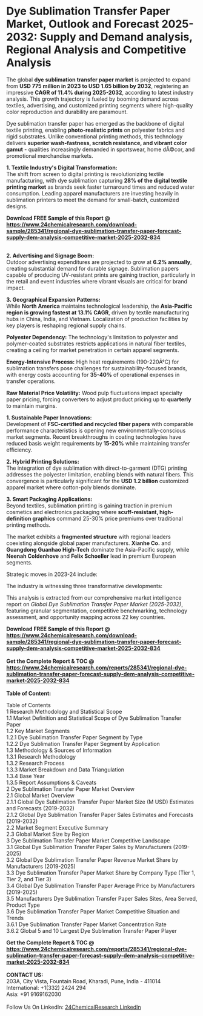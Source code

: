 <h1>Dye Sublimation Transfer Paper Market, Outlook and Forecast 2025-2032: Supply and Demand analysis, Regional Analysis and Competitive Analysis</h1><p>The global <strong>dye sublimation transfer paper market</strong> is projected to expand from <strong>USD 775 million in 2023 to USD 1.65 billion by 2032</strong>, registering an impressive <strong>CAGR of 11.4% during 2025-2032</strong>, according to latest industry analysis. This growth trajectory is fueled by booming demand across textiles, advertising, and customized printing segments where high-quality color reproduction and durability are paramount.</p><p>Dye sublimation transfer paper has emerged as the backbone of digital textile printing, enabling <strong>photo-realistic prints</strong> on polyester fabrics and rigid substrates. Unlike conventional printing methods, this technology delivers <strong>superior wash-fastness, scratch resistance, and vibrant color gamut</strong> - qualities increasingly demanded in sportswear, home dÃ©cor, and promotional merchandise markets.</p><p><strong>1. Textile Industry's Digital Transformation:</strong><br>
The shift from screen to digital printing is revolutionizing textile manufacturing, with dye sublimation capturing <strong>28% of the digital textile printing market</strong> as brands seek faster turnaround times and reduced water consumption. Leading apparel manufacturers are investing heavily in sublimation printers to meet the demand for small-batch, customized designs.</p><div><b>Download FREE Sample of this Report @ 
            <a href="https://www.24chemicalresearch.com/download-sample/285341/regional-dye-sublimation-transfer-paper-forecast-supply-dem-analysis-competitive-market-2025-2032-834">
            https://www.24chemicalresearch.com/download-sample/285341/regional-dye-sublimation-transfer-paper-forecast-supply-dem-analysis-competitive-market-2025-2032-834</a></b></div><br><p><strong>2. Advertising and Signage Boom:</strong><br>
Outdoor advertising expenditures are projected to grow at <strong>6.2% annually</strong>, creating substantial demand for durable signage. Sublimation papers capable of producing UV-resistant prints are gaining traction, particularly in the retail and event industries where vibrant visuals are critical for brand impact.</p><p><strong>3. Geographical Expansion Patterns:</strong><br>
While <strong>North America</strong> maintains technological leadership, the <strong>Asia-Pacific region is growing fastest at 13.1% CAGR</strong>, driven by textile manufacturing hubs in China, India, and Vietnam. Localization of production facilities by key players is reshaping regional supply chains.</p><p><strong>Polyester Dependency:</strong> The technology's limitation to polyester and polymer-coated substrates restricts applications in natural fiber textiles, creating a ceiling for market penetration in certain apparel segments.</p><p><strong>Energy-Intensive Process:</strong> High heat requirements (190-220Â°C) for sublimation transfers pose challenges for sustainability-focused brands, with energy costs accounting for <strong>35-40%</strong> of operational expenses in transfer operations.</p><p><strong>Raw Material Price Volatility:</strong> Wood pulp fluctuations impact specialty paper pricing, forcing converters to adjust product pricing up to <strong>quarterly</strong> to maintain margins.</p><p><strong>1. Sustainable Paper Innovations:</strong><br>
Development of <strong>FSC-certified and recycled fiber papers</strong> with comparable performance characteristics is opening new environmentally-conscious market segments. Recent breakthroughs in coating technologies have reduced basis weight requirements by <strong>15-20%</strong> while maintaining transfer efficiency.</p><p><strong>2. Hybrid Printing Solutions:</strong><br>
The integration of dye sublimation with direct-to-garment (DTG) printing addresses the polyester limitation, enabling blends with natural fibers. This convergence is particularly significant for the <strong>USD 1.2 billion</strong> customized apparel market where cotton-poly blends dominate.</p><p><strong>3. Smart Packaging Applications:</strong><br>
Beyond textiles, sublimation printing is gaining traction in premium cosmetics and electronics packaging where <strong>scuff-resistant, high-definition graphics</strong> command 25-30% price premiums over traditional printing methods.</p><p>The market exhibits a <strong>fragmented structure</strong> with regional leaders coexisting alongside global paper manufacturers. <strong>Xianhe Co.</strong> and <strong>Guangdong Guanhao High-Tech</strong> dominate the Asia-Pacific supply, while <strong>Neenah Coldenhove</strong> and <strong>Felix Schoeller</strong> lead in premium European segments.</p><p>Strategic moves in 2023-24 include:</p><p>The industry is witnessing three transformative developments:</p><p>This analysis is extracted from our comprehensive market intelligence report on <em>Global Dye Sublimation Transfer Paper Market (2025-2032)</em>, featuring granular segmentation, competitive benchmarking, technology assessment, and opportunity mapping across 22 key countries.</p><div><b>Download FREE Sample of this Report @ 
            <a href="https://www.24chemicalresearch.com/download-sample/285341/regional-dye-sublimation-transfer-paper-forecast-supply-dem-analysis-competitive-market-2025-2032-834">
            https://www.24chemicalresearch.com/download-sample/285341/regional-dye-sublimation-transfer-paper-forecast-supply-dem-analysis-competitive-market-2025-2032-834</a></b></div><br><div><b>Get the Complete Report & TOC @ 
            <a href="https://www.24chemicalresearch.com/reports/285341/regional-dye-sublimation-transfer-paper-forecast-supply-dem-analysis-competitive-market-2025-2032-834">
            https://www.24chemicalresearch.com/reports/285341/regional-dye-sublimation-transfer-paper-forecast-supply-dem-analysis-competitive-market-2025-2032-834</a></b></div><br>
            <b>Table of Content:</b><p>Table of Contents<br />
1 Research Methodology and Statistical Scope<br />
1.1 Market Definition and Statistical Scope of Dye Sublimation Transfer Paper<br />
1.2 Key Market Segments<br />
1.2.1 Dye Sublimation Transfer Paper Segment by Type<br />
1.2.2 Dye Sublimation Transfer Paper Segment by Application<br />
1.3 Methodology & Sources of Information<br />
1.3.1 Research Methodology<br />
1.3.2 Research Process<br />
1.3.3 Market Breakdown and Data Triangulation<br />
1.3.4 Base Year<br />
1.3.5 Report Assumptions & Caveats<br />
2 Dye Sublimation Transfer Paper Market Overview<br />
2.1 Global Market Overview<br />
2.1.1 Global Dye Sublimation Transfer Paper Market Size (M USD) Estimates and Forecasts (2019-2032)<br />
2.1.2 Global Dye Sublimation Transfer Paper Sales Estimates and Forecasts (2019-2032)<br />
2.2 Market Segment Executive Summary<br />
2.3 Global Market Size by Region<br />
3 Dye Sublimation Transfer Paper Market Competitive Landscape<br />
3.1 Global Dye Sublimation Transfer Paper Sales by Manufacturers (2019-2025)<br />
3.2 Global Dye Sublimation Transfer Paper Revenue Market Share by Manufacturers (2019-2025)<br />
3.3 Dye Sublimation Transfer Paper Market Share by Company Type (Tier 1, Tier 2, and Tier 3)<br />
3.4 Global Dye Sublimation Transfer Paper Average Price by Manufacturers (2019-2025)<br />
3.5 Manufacturers Dye Sublimation Transfer Paper Sales Sites, Area Served, Product Type<br />
3.6 Dye Sublimation Transfer Paper Market Competitive Situation and Trends<br />
3.6.1 Dye Sublimation Transfer Paper Market Concentration Rate<br />
3.6.2 Global 5 and 10 Largest Dye Sublimation Transfer Paper Player</p><div><b>Get the Complete Report & TOC @ 
            <a href="https://www.24chemicalresearch.com/reports/285341/regional-dye-sublimation-transfer-paper-forecast-supply-dem-analysis-competitive-market-2025-2032-834">
            https://www.24chemicalresearch.com/reports/285341/regional-dye-sublimation-transfer-paper-forecast-supply-dem-analysis-competitive-market-2025-2032-834</a></b></div><br><b>CONTACT US:</b><br>
            203A, City Vista, Fountain Road, Kharadi, Pune, India - 411014<br>
            International: +1(332) 2424 294<br>
            Asia: +91 9169162030 <br><br>
            Follow Us On LinkedIn: <a href="https://www.linkedin.com/company/24chemicalresearch/">24ChemicalResearch LinkedIn</a>
